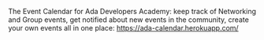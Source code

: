 The Event Calendar for Ada Developers Academy: keep track of Networking and Group events, get notified about new events in the community, create your own events all in one place: https://ada-calendar.herokuapp.com/